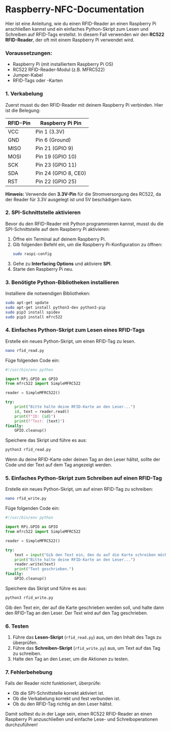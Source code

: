 # Raspberry-NFC-Documentation

Hier ist eine Anleitung, wie du einen RFID-Reader an einen Raspberry Pi anschließen kannst und ein einfaches Python-Skript zum Lesen und Schreiben auf RFID-Tags erstellst. In diesem Fall verwenden wir den **RC522 RFID-Reader**, der oft mit einem Raspberry Pi verwendet wird.

### Voraussetzungen:
- Raspberry Pi (mit installiertem Raspberry Pi OS)
- RC522 RFID-Reader-Modul (z.B. MFRC522)
- Jumper-Kabel
- RFID-Tags oder -Karten

### 1. Verkabelung

Zuerst musst du den RFID-Reader mit deinem Raspberry Pi verbinden. Hier ist die Belegung:

| RFID-Pin  | Raspberry Pi Pin  |
|-----------|-------------------|
| VCC       | Pin 1 (3.3V)      |
| GND       | Pin 6 (Ground)    |
| MISO      | Pin 21 (GPIO 9)   |
| MOSI      | Pin 19 (GPIO 10)  |
| SCK       | Pin 23 (GPIO 11)  |
| SDA       | Pin 24 (GPIO 8, CE0) |
| RST       | Pin 22 (GPIO 25)  |

**Hinweis:** Verwende den **3.3V-Pin** für die Stromversorgung des RC522, da der Reader für 3.3V ausgelegt ist und 5V beschädigen kann.

### 2. SPI-Schnittstelle aktivieren

Bevor du den RFID-Reader mit Python programmieren kannst, musst du die SPI-Schnittstelle auf dem Raspberry Pi aktivieren:

1. Öffne ein Terminal auf deinem Raspberry Pi.
2. Gib folgenden Befehl ein, um die Raspberry Pi-Konfiguration zu öffnen:
   ```bash
   sudo raspi-config
   ```
3. Gehe zu **Interfacing Options** und aktiviere **SPI**.
4. Starte den Raspberry Pi neu.

### 3. Benötigte Python-Bibliotheken installieren

Installiere die notwendigen Bibliotheken:

```bash
sudo apt-get update
sudo apt-get install python3-dev python3-pip
sudo pip3 install spidev
sudo pip3 install mfrc522
```

### 4. Einfaches Python-Skript zum Lesen eines RFID-Tags

Erstelle ein neues Python-Skript, um einen RFID-Tag zu lesen.

```bash
nano rfid_read.py
```

Füge folgenden Code ein:

```python
#!/usr/bin/env python

import RPi.GPIO as GPIO
from mfrc522 import SimpleMFRC522

reader = SimpleMFRC522()

try:
    print("Bitte halte deine RFID-Karte an den Leser...")
    id, text = reader.read()
    print(f"ID: {id}")
    print(f"Text: {text}")
finally:
    GPIO.cleanup()
```

Speichere das Skript und führe es aus:

```bash
python3 rfid_read.py
```

Wenn du deine RFID-Karte oder deinen Tag an den Leser hältst, sollte der Code und der Text auf dem Tag angezeigt werden.

### 5. Einfaches Python-Skript zum Schreiben auf einen RFID-Tag

Erstelle ein neues Python-Skript, um auf einen RFID-Tag zu schreiben:

```bash
nano rfid_write.py
```

Füge folgenden Code ein:

```python
#!/usr/bin/env python

import RPi.GPIO as GPIO
from mfrc522 import SimpleMFRC522

reader = SimpleMFRC522()

try:
    text = input("Gib den Text ein, den du auf die Karte schreiben möchtest: ")
    print("Bitte halte deine RFID-Karte an den Leser...")
    reader.write(text)
    print("Text geschrieben.")
finally:
    GPIO.cleanup()
```

Speichere das Skript und führe es aus:

```bash
python3 rfid_write.py
```

Gib den Text ein, der auf die Karte geschrieben werden soll, und halte dann den RFID-Tag an den Leser. Der Text wird auf den Tag geschrieben.

### 6. Testen

1. Führe das **Lesen-Skript** (`rfid_read.py`) aus, um den Inhalt des Tags zu überprüfen.
2. Führe das **Schreiben-Skript** (`rfid_write.py`) aus, um Text auf das Tag zu schreiben.
3. Halte den Tag an den Leser, um die Aktionen zu testen.

### 7. Fehlerbehebung

Falls der Reader nicht funktioniert, überprüfe:
- Ob die SPI-Schnittstelle korrekt aktiviert ist.
- Ob die Verkabelung korrekt und fest verbunden ist.
- Ob du den RFID-Tag richtig an den Leser hältst.

Damit solltest du in der Lage sein, einen RC522 RFID-Reader an einen Raspberry Pi anzuschließen und einfache Lese- und Schreiboperationen durchzuführen!
